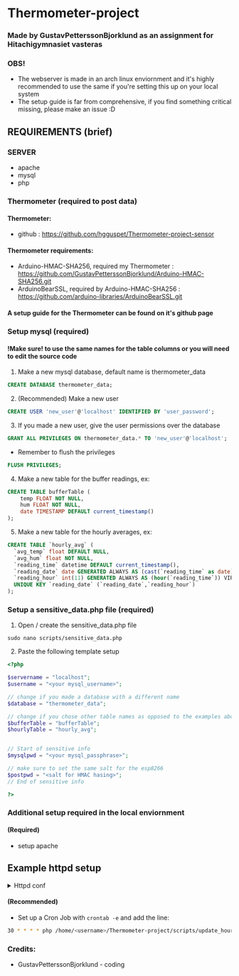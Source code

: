 # Thermometer-project
### Made by GustavPetterssonBjorklund as an assignment for Hitachigymnasiet vasteras

### OBS!
 - The webserver is made in an arch linux enviornment and it's highly recommended to use the same if you're setting this up on your local system
 - The setup guide is far from comprehensive, if you find something critical missing, please make an issue :D


## REQUIREMENTS (brief)
### SERVER
 - apache
 - mysql 
 - php
### Thermometer (required to post data)
#### Thermometer:
 - github : https://github.com/hgguspet/Thermometer-project-sensor
#### Thermometer requirements:
 - Arduino-HMAC-SHA256, required my Thermometer : https://github.com/GustavPetterssonBjorklund/Arduino-HMAC-SHA256.git
 - ArduinoBearSSL, required by Arduino-HMAC-SHA256 : https://github.com/arduino-libraries/ArduinoBearSSL.git
#### A setup guide for the Thermometer can be found on it's github page



### Setup mysql (required)
#### !Make sure! to use the same names for the table columns or you will need to edit the source code
1. Make a new mysql database, default name is thermometer_data
```sql
CREATE DATABASE thermometer_data;
```
2. (Recommended) Make a new user
```sql
CREATE USER 'new_user'@'localhost' IDENTIFIED BY 'user_password';
```
3. If you made a new user, give the user permissions over the database
```sql
GRANT ALL PRIVILEGES ON thermometer_data.* TO 'new_user'@'localhost';
```
 - Remember to flush the privileges
```sql
FLUSH PRIVILEGES;
```
4. Make a new table for the buffer readings, ex:
```sql
CREATE TABLE bufferTable (
    temp FLOAT NOT NULL,
    hum FLOAT NOT NULL,
    date TIMESTAMP DEFAULT current_timestamp()
);
```
5. Make a new table for the hourly averages, ex:
```sql
CREATE TABLE `hourly_avg` (
  `avg_temp` float DEFAULT NULL,
  `avg_hum` float NOT NULL,
  `reading_time` datetime DEFAULT current_timestamp(),
  `reading_date` date GENERATED ALWAYS AS (cast(`reading_time` as date)) VIRTUAL,
  `reading_hour` int(11) GENERATED ALWAYS AS (hour(`reading_time`)) VIRTUAL,
  UNIQUE KEY `reading_date` (`reading_date`,`reading_hour`)
);
```

### Setup a sensitive_data.php file (required)

1. Open / create the sensitive_data.php file
```terminal
sudo nano scripts/sensitive_data.php
```

2. Paste the following template setup
```php
<?php

$servername = "localhost";
$username = "<your mysql_username>";

// change if you made a database with a different name
$database = "thermometer_data";

// change if you chose other table names as opposed to the examples above
$bufferTable = "bufferTable";
$hourlyTable = "hourly_avg";


// Start of sensitive info
$mysqlpwd = "<your mysql_passphrase>";

// make sure to set the same salt for the esp8266
$postpwd = "<salt for HMAC hasing>";
// End of sensitive info

?>
```

### Additional setup required in the local enviornment
#### (Required)
 - setup apache

## Example httpd setup

<details>
  <summary>Httpd conf</summary>

```conf
# Define the ServerRoot directory
ServerRoot "/etc/httpd"

# Listen on port 80
Listen 80

# Load essential Apache modules
# LoadModule mpm_event_module /usr/lib/httpd/modules/mod_mpm_event.so (breaks php)
LoadModule mpm_prefork_module /usr/lib/httpd/modules/mod_mpm_prefork.so
LoadModule authn_file_module /usr/lib/httpd/modules/mod_authn_file.so
LoadModule authn_core_module /usr/lib/httpd/modules/mod_authn_core.so
LoadModule authz_host_module /usr/lib/httpd/modules/mod_authz_host.so
LoadModule authz_groupfile_module /usr/lib/httpd/modules/mod_authz_groupfile.so
LoadModule authz_user_module /usr/lib/httpd/modules/mod_authz_user.so
LoadModule authz_core_module /usr/lib/httpd/modules/mod_authz_core.so
LoadModule access_compat_module /usr/lib/httpd/modules/mod_access_compat.so
LoadModule auth_basic_module /usr/lib/httpd/modules/mod_auth_basic.so
LoadModule reqtimeout_module /usr/lib/httpd/modules/mod_reqtimeout.so
LoadModule include_module /usr/lib/httpd/modules/mod_include.so
LoadModule filter_module /usr/lib/httpd/modules/mod_filter.so
LoadModule mime_module /usr/lib/httpd/modules/mod_mime.so
LoadModule log_config_module /usr/lib/httpd/modules/mod_log_config.so
LoadModule env_module /usr/lib/httpd/modules/mod_env.so
LoadModule headers_module /usr/lib/httpd/modules/mod_headers.so
LoadModule setenvif_module /usr/lib/httpd/modules/mod_setenvif.so
LoadModule version_module /usr/lib/httpd/modules/mod_version.so
LoadModule unixd_module /usr/lib/httpd/modules/mod_unixd.so
LoadModule status_module /usr/lib/httpd/modules/mod_status.so
LoadModule autoindex_module /usr/lib/httpd/modules/mod_autoindex.so
LoadModule negotiation_module /usr/lib/httpd/modules/mod_negotiation.so
LoadModule dir_module /usr/lib/httpd/modules/mod_dir.so
LoadModule userdir_module /usr/lib/httpd/modules/mod_userdir.so
LoadModule alias_module /usr/lib/httpd/modules/mod_alias.so
LoadModule rewrite_module /usr/lib/httpd/modules/mod_rewrite.so
LoadModule php_module modules/libphp.so

AddHandler php-script .php

# Define the User and Group Apache runs as
<IfModule unixd_module>
    User http
    Group http
</IfModule>

# ServerAdmin email for server-related issues
ServerAdmin you@example.com

# DocumentRoot: The directory out of which you will serve your documents
DocumentRoot "<your server host dir>"

# Directory permissions for DocumentRoot
<Directory "<your server host dir>">
    Options Indexes FollowSymLinks
    AllowOverride All
    Require all granted
</Directory>

# DirectoryIndex: the file Apache will serve if a directory is requested
<IfModule dir_module>
    DirectoryIndex index.html
</IfModule>

# Deny access to all hidden files (like .htaccess and .htpasswd)
<Files ".ht*">
    Require all denied
</Files>

# Error and access log files
ErrorLog "/var/log/httpd/error_log"
CustomLog "/var/log/httpd/access_log" common

# Log format
<IfModule log_config_module>
    LogFormat "%h %l %u %t \"%r\" %>s %b \"%{Referer}i\" \"%{User-Agent}i\"" combined
    LogFormat "%h %l %u %t \"%r\" %>s %b" common
    CustomLog "/var/log/httpd/access_log" combined
</IfModule>

# ScriptAlias for CGI-bin (if needed)
ScriptAlias /cgi-bin/ "/srv/http/cgi-bin/"
<Directory "/srv/http/cgi-bin">
    AllowOverride None
    Options None
    Require all granted
</Directory>

# Load additional configuration files
Include conf/extra/httpd-mpm.conf
Include conf/extra/httpd-multilang-errordoc.conf
Include conf/extra/httpd-autoindex.conf
Include conf/extra/httpd-languages.conf
Include conf/extra/httpd-userdir.conf
Include conf/extra/httpd-default.conf
Include conf/extra/php_module.conf
```

</details>

#### (Recommended)
- Set up a Cron Job with `crontab -e` and add the line:

```bash
30 * * * * php /home/<username>/Thermometer-project/scripts/update_hourly_avg.php
```

### Credits:
- GustavPetterssonBjorklund - coding

